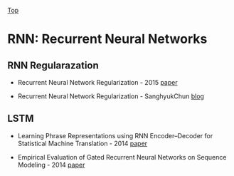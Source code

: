 [Top](index.md)

# RNN: Recurrent Neural Networks

## RNN Regularazation

* Recurrent Neural Network Regularization - 2015 [paper](https://arxiv.org/pdf/1409.2329.pdf)

* Recurrent Neural Network Regularization - SanghyukChun [blog](http://sanghyukchun.github.io/89/)

## LSTM

* Learning Phrase Representations using RNN Encoder–Decoder for Statistical Machine Translation - 2014 [paper](https://arxiv.org/pdf/1406.1078.pdf)

* Empirical Evaluation of Gated Recurrent Neural Networks on Sequence Modeling - 2014 [paper](http://pdfs.semanticscholar.org/2d9e/3f53fcdb548b0b3c4d4efb197f164fe0c381.pdf)
